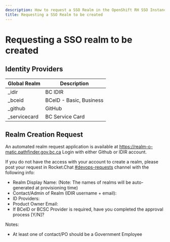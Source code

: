 ```yaml
---
description: How to request a SSO Realm in the OpenShift RH SSO Instance.
title: Requesting a SSO Realm to be created
---
```

# Requesting a SSO realm to be created

## Identity Providers

| Global Realm         | Description                                                   |
|----------------------|---------------------------------------------------------------|
| _idir                | BC IDIR                                                       |
| _bceid               | BCeID - Basic, Business                                       |
| _github              | GitHub                                                        |
| _servicecard         | BC Service Card                                               |

## Realm Creation Request

An automated realm request application is available at https://realm-o-matic.pathfinder.gov.bc.ca Login with either Github or IDIR account.

If you do not have the access with your account to create a realm, please post your request in Rocket.Chat [#devops-requests]( https://developer.gov.bc.ca/Steps-to-join-Pathfinder-Rocket.Chat) channel with the following info:

* Realm Display Name:                           (Note: The names of realms will be auto-generated at provisioning time)
* Contact/Admin of Realm (IDIR username + email):
* ID Providers:
* Product Owner Email:
* If BCeID or BCSC Provider is required, have you completed the approval process [Y/N]?

Notes:
- At least one of contact/PO should be a Government Employee
